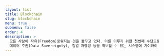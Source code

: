 ```yaml
---
layout: list
title: Blockchain
slug: blockchain
menu: true
submenu: false
order: 4
description: >
  모든 사람이 자유(Freedom)로워지는 것을 꿈꾸고 있다. 이를 이루기 위한 첫번째 수단으로 블록체인을 선택했다.
  데이터 주권(Data Sovereignty), 검열 저항성 등을 확보할 수 있는 시스템에 기여하여 자유(Liberty)로운 사회를 만들어 가고 싶다.
---
```

